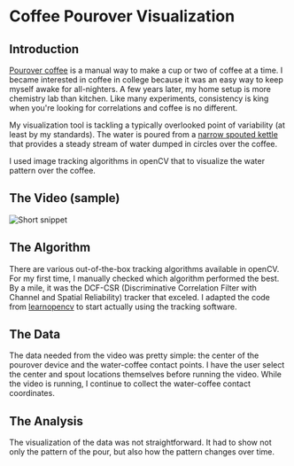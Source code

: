 # Coffee Pourover Visualization

## Introduction
[Pourover coffee](https://www.seriouseats.com/2014/06/make-better-pourover-coffee-how-pourover-works-temperature-timing.html) is a manual
way to make a cup or two of coffee at a time. I became interested in coffee in college because it was an easy way to keep myself awake for all-nighters. A few years later, my home setup is more chemistry lab than kitchen. Like many experiments, consistency is king when you're looking for correlations and coffee is no different. 

My visualization tool is tackling a typically overlooked point of variability (at least by my standards). The water is poured from a [narrow spouted kettle](https://www.google.com/search?tbm=isch&q=gooseneck+kettle) that provides a steady stream of water dumped in circles over the coffee.

I used image tracking algorithms in openCV that to visualize the water pattern over the coffee.

## The Video (sample)
![Short snippet](https://media.giphy.com/media/Riyf0ealXqOoNG3i5j/giphy.gif)

## The Algorithm
There are various out-of-the-box tracking algorithms available in openCV. For my first time, I manually checked which algorithm performed the best. By a mile, it was the DCF-CSR (Discriminative Correlation Filter with Channel and Spatial Reliability) tracker that exceled. 
I adapted the code from [learnopencv](https://www.learnopencv.com/object-tracking-using-opencv-cpp-python/) to start actually using the tracking software. 

## The Data
The data needed from the video was pretty simple: the center of the pourover device and the water-coffee contact points. I have the user select the center and spout locations themselves before running the video. While the video is running, I continue to collect the water-coffee contact coordinates.

## The Analysis
The visualization of the data was not straightforward. It had to show not only the pattern of the pour, but also how the pattern changes over time.
